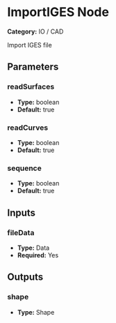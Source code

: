 
# ImportIGES Node

**Category:** IO / CAD

Import IGES file

## Parameters


### readSurfaces
- **Type:** boolean
- **Default:** true





### readCurves
- **Type:** boolean
- **Default:** true





### sequence
- **Type:** boolean
- **Default:** true





## Inputs


### fileData
- **Type:** Data
- **Required:** Yes



## Outputs


### shape
- **Type:** Shape





